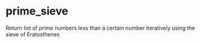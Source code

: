 # prime_sieve

Return list of prime numbers less than a certain number iteratively using the sieve of Eratosthenes
